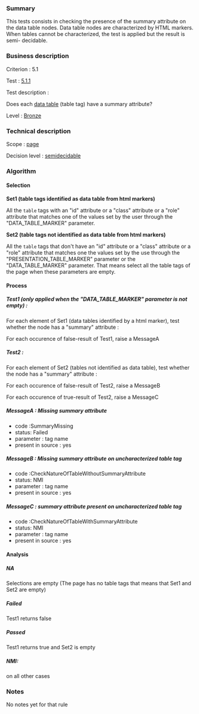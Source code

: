 ### Summary

This tests consists in checking the presence of the summary attribute on
the data table nodes. Data table nodes are characterized by HTML
markers. When tables cannot be characterized, the test is applied but
the result is semi- decidable.

### Business description

Criterion : 5.1

Test : [5.1.1](http://accessiweb.org/index.php/accessiweb-22-english-version.html#test-5-1-1)

Test description :

Does each [data
table](http://accessiweb.org/index.php/glossary-76.html#mTabDonnee)
(table tag) have a summary attribute?

Level : [Bronze](/en/category/rules-design/accessiweb-11/level/bronze)

### Technical description

Scope : [page](/en/category/rules-design/accessiweb-11/scope/page)

Decision level :
[semidecidable](/en/category/rules-design/accessiweb-11/decision-level/semidecidable)

### Algorithm

#### Selection

**Set1 (table tags identified as data table from html markers)**

All the `table` tags with an "id" attribute or a "class" attribute or a
"role" attribute that matches one of the values set by the user through
the "DATA\_TABLE\_MARKER" parameter.

**Set2 (table tags not identified as data table from html markers)**

All the `table` tags that don't have an "id" attribute or a "class"
attribute or a "role" attribute that matches one the values set by the
use through the "PRESENTATION\_TABLE\_MARKER" parameter or the
"DATA\_TABLE\_MARKER" parameter. That means select all the table tags of
the page when these parameters are empty.

#### Process

##### Test1 (only applied when the "DATA\_TABLE\_MARKER" parameter is not empty) :

For each element of Set1 (data tables identified by a html marker), test
whether the node has a "summary" attribute :

For each occurence of false-result of Test1, raise a MessageA

##### Test2 :

For each element of Set2 (tables not identified as data table), test
whether the node has a "summary" attribute :

For each occurence of false-result of Test2, raise a MessageB

For each occurence of true-result of Test2, raise a MessageC

##### MessageA : Missing summary attribute

-   code :SummaryMissing
-   status: Failed
-   parameter : tag name
-   present in source : yes

##### MessageB : Missing summary attribute on uncharacterized table tag

-   code :CheckNatureOfTableWithoutSummaryAttribute
-   status: NMI
-   parameter : tag name
-   present in source : yes

##### MessageC : summary attribute present on uncharacterized table tag

-   code :CheckNatureOfTableWithSummaryAttribute
-   status: NMI
-   parameter : tag name
-   present in source : yes

#### Analysis

##### NA

Selections are empty (The page has no table tags that means that Set1
and Set2 are empty)

##### Failed

Test1 returns false

##### Passed

Test1 returns true and Set2 is empty

##### NMI:

on all other cases

### Notes

No notes yet for that rule

